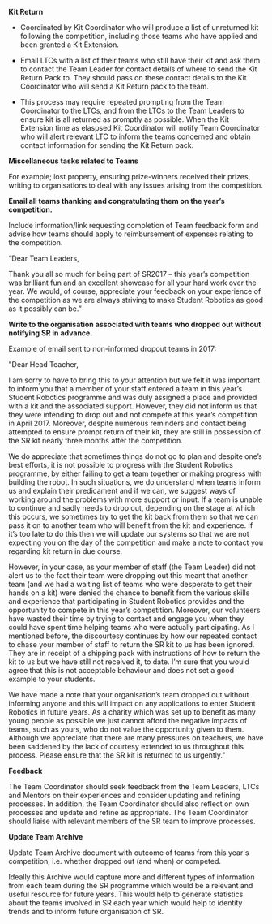 **Kit Return**

* Coordinated by Kit Coordinator who will produce a list of unreturned kit following the competition, including those teams who have applied and been granted a Kit Extension.

* Email LTCs with a list of their teams who still have their kit and ask them to contact the Team Leader for contact details of where to send the Kit Return Pack to.  They should pass on these contact details to the Kit Coordinator who will send a Kit Return pack to the team.

* This process may require repeated prompting from the Team Coordinator to the LTCs, and from the LTCs to the Team Leaders to ensure kit is all returned as promptly as possible.
When the Kit Extension time as elaspsed Kit Coordinator will notify Team Coordinator who will alert relevant LTC to inform the teams concerned and obtain contact information for sending the Kit Return pack.

**Miscellaneous tasks related to Teams**

For example; lost property, ensuring prize-winners received their prizes, writing to organisations to deal with any issues arising from the competition.

**Email all teams thanking and congratulating them on the year’s competition.**

Include information/link requesting completion of Team feedback form and advise how teams should apply to reimbursement of expenses relating to the competition.

“Dear Team Leaders,

Thank you all so much for being part of SR2017 – this year’s competition was brilliant fun and an excellent showcase for all your hard work over the year.  We would, of course, appreciate your feedback on your experience of the competition as we are always striving to make Student Robotics as good as it possibly can be.”

**Write to the organisation associated with teams who dropped out without notifying SR in advance.**

Example of email sent to non-informed dropout teams in 2017:

"Dear Head Teacher,

I am sorry to have to bring this to your attention but we felt it was important to inform you that a member of your staff entered a team in this year’s Student Robotics programme and was duly assigned a place and provided with a kit and the associated support.  However, they did not inform us that they were intending to drop out and not compete at this year’s competition in April 2017.  Moreover, despite numerous reminders and contact being attempted to ensure prompt return of their kit, they are still in possession of the SR kit nearly three months after the competition.

We do appreciate that sometimes things do not go to plan and despite one’s best efforts, it is not possible to progress with the Student Robotics programme, by either failing to get a team together or making progress with building the robot.  In such situations, we do understand when teams inform us and explain their predicament and if we can, we suggest ways of working around the problems with more support or input.  If a team is unable to continue and sadly needs to drop out, depending on the stage at which this occurs, we sometimes try to get the kit back from them so that we can pass it on to another team who will benefit from the kit and experience.  If it’s too late to do this then we will update our systems so that we are not expecting you on the day of the competition and make a note to contact you regarding kit return in due course.

However, in your case, as your member of staff (the Team Leader) did not alert us to the fact their team were dropping out this meant that another team (and we had a waiting list of teams who were desperate to get their hands on a kit) were denied the chance to benefit from the various skills and experience that participating in Student Robotics provides and the opportunity to compete in this year’s competition.    Moreover, our volunteers have wasted their time by trying to contact and engage you when they could have spent time helping teams who were actually participating.  As I mentioned before, the discourtesy continues by how our repeated contact to chase your member of staff to return the SR kit to us has been ignored.  They are in receipt of a shipping pack with instructions of how to return the kit to us but we have still not received it, to date.  I’m sure that you would agree that this is not acceptable behaviour and does not set a good example to your students.

We have made a note that your organisation’s team dropped out without informing anyone and this will impact on any applications to enter Student Robotics in future years.  As a charity which was set up to benefit as many young people as possible we just cannot afford the negative impacts of teams, such as yours, who do not value the opportunity given to them.  Although we appreciate that there are many pressures on teachers, we have been saddened by the lack of courtesy extended to us throughout this process.  Please ensure that the SR kit is returned to us urgently."

**Feedback**

The Team Coordinator should seek feedback from the Team Leaders, LTCs and Mentors on their experiences and consider updating and refining processes.  In addition, the Team Coordinator should also reflect on own processes and update and refine as appropriate.  The Team Coordinator should liaise with relevant members of the SR team to improve processes.

**Update Team Archive**

Update Team Archive document with outcome of teams from this year's competition, i.e. whether dropped out (and when) or competed.

Ideally this Archive would capture more and different types of information from each team during the SR programme which would be a relevant and useful resource for future years.  This would help to generate statistics about the teams involved in SR each year which would help to identity trends and to inform future organisation of SR.
